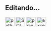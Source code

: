 ## Editando...


<div>
  <img align="center" alt="python" height="30 width="40" src="https://cdn.jsdelivr.net/gh/devicons/devicon@latest/icons/python/python-original.svg" />
  <img align="center" alt="SQL" height="30 width="40" src="https://cdn.jsdelivr.net/gh/devicons/devicon@latest/icons/azuresqldatabase/azuresqldatabase-original.svg" />
  <img align="center" alt="powerBI" height="30 width="30" src="https://raw.githubusercontent.com/microsoft/PowerBI-Icons/main/SVG/Power-BI.svg"/>
  <a href="https://www.microsoft.com/pt-br/microsoft-365/excel" target="_blank" rel="noreferrer"> <img align="center" alt="excel" src="https://seeklogo.com/images/E/excel-logo-974BFF9CB9-seeklogo.com.png"  width="30" height="30"/> 

</div>
